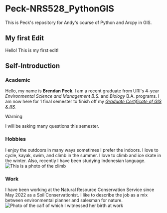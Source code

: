 # Peck-NRS528_PythonGIS
This is Peck's repository for Andy's course of Python and Arcpy in GIS.

## My first Edit
Hello! This is my first edit!

## Self-Introduction
### Academic
Hello, my name is **Brendan Peck**. I am a recent graduate from URI's 4-year *Environmental Science and Management B.S.* and *Biology* B.A. programs. I am now here for 1 final semester to finish off my [*Graduate Certificate of GIS & RS*](https://web.uri.edu/nrs/academics/graduate-certificate-in-gis-and-remote-sensing/).
> [!WARNING]
> I will be asking many questions this semester. 

### Hobbies
I enjoy the outdoors in many ways sometimes I prefer the indoors. I love to cycle, kayak, swim, and climb in the summer. I love to climb and ice skate in the winter. Also, recently I have been studying Indonesian language. 
![This is a photo of the climb](https://lh3.googleusercontent.com/pw/ABLVV85dHrWnO3-t5JbSawPJJCOtnWkmQuEg916x4BS7zxxcl3RtwEFbX7a_s1YzNubzI-EglyR5mHpGidEwcdsxzN__2ju2cs_8JR9NArD44IXWlRaHKS4ONHYqBgsflQh680Rttvu7OQITs-sLEteGXkXPukFOfHpB6igzLX9W3DMdALytyddpNN13aq31sNAthc3G_64skOc1clS3SJ0TbSt2gzUBR948VPynB5Ez6sCnow4Swcdw0UOE52kuPGPZqG8poVHYKbN8DkZRdcIfxgSO2Ri2k0L62FduAXDofKsMAaxwg3ZbNV0diMKv-NM69LjoW7VLFyj9ISM4Bb6_0z5-H5Ul3BpN94ezoanIITy-ELYymLOSXht5yeSYN9DN1CGxU-omZkm2DxbruhRi6ZumPSWlOngYQG1uAd-UlLiYkVpIDv8TFHGE7Rv0wPuWReOQGQsoGbcuImXAsdMUwneRy59UUyzIqIiEyDAE-Ka032wqv2E28Dsvy8dE9qmrrZX-__zg8sbgrK6fD7wArX5diUP3haplESl_OKPvUR-WOpxOzu3HZhAqIqFmLyIDKS7-G3thkRV0r4WH8xQog_eTXOYJ8zEvQXwn1gXq4JAR1x6gA_MvNlY6CFPWU3B788tuQAvbj4Nj9jJKILtLvCF2vfI9vsQB5z1RjOPVVjQycaXolKZA81a0OZgZoFXZqlwYfb2AKsMZ8UItquumxchQSWHRxIjZH5eO30w10x1RktbeHF_zVmqS2_avlfgOTwZGbmjh_1UkYF4h7tXuc9l5jS-ljEiNq28CXvyilFQmyk8PIRRNdw6GsSTR5mm5501dytg6j3_I4co-PuCi2fi_Sb6uB-fiOQYeSQRpse6qpLTJEkzDjilEQWXZQQOwpO7H2rea-TkodyBtRUFtXtmuUOO4igBYTnKBTlP0g0aHVLHPb18TOcixFvQcIXRK=w1011-h1347-s-no-gm?authuser=0)

### Work
I have been working at the Natural Resource Conservation Service since May 2022 as a Soil Conservationist. I like to describe the job as a mix between environmental planner and salesman for nature. 
![Photo of the calf of which I witnessed her birth at work](https://lh3.googleusercontent.com/pw/ABLVV843XIsRjF32uxDElZ0AZwp-WL95qGLtBV02jMHRQ3vKt4OHNk-vEyjQD8MCAng4-F7vFjmnFjQcj4EpIAfdpJP1fa-oxvjZfEu0VY1gDDTgVRe2sDEhOY22pD7X-1QlnbIv8PiUKTEi4l3S5veXfIiQFg5ZhfKyGecZ2BrNqgwaxXcm75EZbMgNwZw5OVKS4VypfXQXG9MdbB7WkIzQddKKyZtKKUy8IdPNOW7-rvx_xdjeoaA9DrDHyiDWzDzDTFkayYcwqbvmWDosaaQjMPQ8vvxLjJ1zjGEZfaqSL3oJjsU-s6W4oqt5xGhdeJ_2PUZeHIN5cmHTjbf1fa6pKPAXoECkuXvW9cdu5-WuMSEbe0BdJpWfXzgfu2ZJ4PObvKR54IjDKjItHNjlIDfVj6qFtBbrCC1ERnVdjqVbhZYpt85-sKUiFsLYuX_qfVjzT5t-ZPwVnD2VBM8LRQ9MJzF8XF6xdZ2ey4MDjAjyzFHSCRKTb3NKHM1I3SEU0XtAqt8MpEhRsusZLG4gNz20FOqimB8fyrnLMIJtkeTMxg96HUlgK5DMmIzzo9wblKHoQdcoNpXOvf6G9nGA2y0gsBK0i0m0qHh5rRPs7HJsRNB-02bKpl-N0BkaP8fQZdiMuL6WBTIkQHBahHcKu03ElVLQoF6l2qTEj7VATFab0S4VkDwPU_i8_6ZrNGlo_C6asM5gkqOS7fuT3BzXlEGFfFfKFfECJGhVb6Fauq3-WI4NiUvgbhbpj3V1hKu3FJAxVDlxir28gTQci8ILDbtwu7WIbWKYr0LgG6mAFossQAfHYCPZivzlY0_C_kt1xPmg_SSvn1lw28syA36tNr1eu6M053igxKvKDdb-kmxDchI2lN4zSXEZa_kkLkqLPIc9QKGS19jvJXIHujnIoQpY76IhXtVkb5NXwWFTVJ7AQN2CSA67Ij3dZY4L31gUojz-=w1011-h1347-s-no-gm?authuser=0)